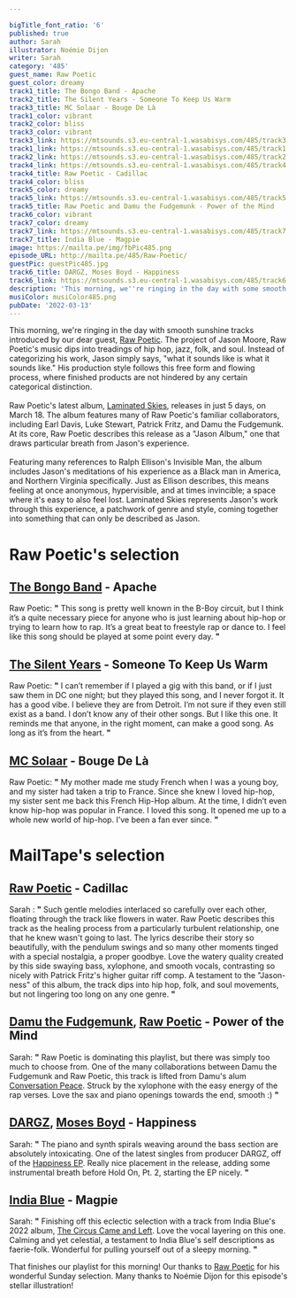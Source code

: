```yaml
---

bigTitle_font_ratio: '6'
published: true
author: Sarah
illustrator: Noémie Dijon
writer: Sarah
category: '485'
guest_name: Raw Poetic
guest_color: dreamy
track1_title: The Bongo Band - Apache
track2_title: The Silent Years - Someone To Keep Us Warm
track3_title: MC Solaar - Bouge De Là
track1_color: vibrant
track2_color: bliss
track3_color: vibrant
track3_link: https://mtsounds.s3.eu-central-1.wasabisys.com/485/track3.mp3
track1_link: https://mtsounds.s3.eu-central-1.wasabisys.com/485/track1.mp3
track2_link: https://mtsounds.s3.eu-central-1.wasabisys.com/485/track2.mp3
track4_link: https://mtsounds.s3.eu-central-1.wasabisys.com/485/track4.mp3
track4_title: Raw Poetic - Cadillac
track4_color: bliss
track5_color: dreamy
track5_link: https://mtsounds.s3.eu-central-1.wasabisys.com/485/track5.mp3
track5_title: Raw Poetic and Damu the Fudgemunk - Power of the Mind
track6_color: vibrant
track7_color: dreamy
track7_link: https://mtsounds.s3.eu-central-1.wasabisys.com/485/track7.mp3
track7_title: India Blue - Magpie
image: https://mailta.pe/img/fbPic485.png
episode_URL: http://mailta.pe/485/Raw-Poetic/
guestPic: guestPic485.jpg
track6_title: DARGZ, Moses Boyd - Happiness
track6_link: https://mtsounds.s3.eu-central-1.wasabisys.com/485/track6.mp3
description: 'This morning, we''re ringing in the day with some smooth sunshine tracks, introduced by our dear guest, Raw Poetic. The project of Jason Moore, Raw Poetic''s music dips into treadings of hip hop, jazz, folk, and soul. Instead of categorizing his albums, Jason says, "what it sounds like is what it sounds like." His production style follows this free form and flowing process, where the end result is not hindered by any certain categorical distinction. '
musiColor: musiColor485.png
pubDate: '2022-03-13'
---
```

This morning, we're ringing in the day with smooth sunshine tracks introduced by our dear guest, [Raw Poetic](https://rawpoetic.bandcamp.com/). The project of Jason Moore, Raw Poetic's music dips into treadings of hip hop, jazz, folk, and soul. Instead of categorizing his work, Jason simply says, "what it sounds like is what it sounds like." His production style follows this free form and flowing process, where finished products are not hindered by any certain categorical distinction.  
  <br><br>
Raw Poetic's latest album, [Laminated Skies](https://rawpoetic.bandcamp.com/album/laminated-skies), releases in just 5 days, on March 18. The album features many of Raw Poetic's familiar collaborators, including Earl Davis, Luke Stewart, Patrick Fritz, and Damu the Fudgemunk. At its core, Raw Poetic describes this release as a "Jason Album," one that draws particular breath from Jason's experience. 
   <br><br>
  Featuring many references to Ralph Ellison's Invisible Man, the album includes Jason's meditations of his experience as a Black man in America, and Northern Virginia specifically. Just as Ellison describes, this means feeling at once anonymous, hypervisible, and at times invincible; a space where it's easy to also feel lost. Laminated Skies represents Jason's work through this experience, a patchwork of genre and style, coming together into something that can only be described as Jason.  


# Raw Poetic's selection

## [The Bongo Band](https://www.mrbongo.com/collections/incredible-bongo-band) - Apache
Raw Poetic: **"** This song is pretty well known in the B-Boy circuit, but I think it’s a quite necessary piece for anyone who is just learning about hip-hop or trying to learn how to rap. It’s a great beat to freestyle rap or dance to.  I feel like this song should be played at some point every day. **"** 

## [The Silent Years](https://www.facebook.com/The-Silent-Years-28187101026/) - Someone To Keep Us Warm
Raw Poetic: **"** I can’t remember if I played a gig with this band, or if I just saw them in DC one night; but they played this song, and I never forgot it. It has a good vibe. I believe they are from Detroit. I’m not sure if they even still exist as a band. I don’t know any of their other songs. But I like this one. It reminds me that anyone, in the right moment, can make a good song. As long as it’s from the heart. **"** 

## [MC Solaar](https://www.discogs.com/artist/16412-MC-Solaar) - Bouge De Là
Raw Poetic: **"** My mother made me study French when I was a young boy, and my sister had taken a trip to France. Since she knew I loved hip-hop, my sister sent me back this French Hip-Hop album. At the time, I didn’t even know hip-hop was popular in France. I loved this song. It opened me up to a whole new world of hip-hop. I’ve been a fan ever since. **"** 

# MailTape's selection

## [Raw Poetic](https://rawpoetic.bandcamp.com/music) - Cadillac
Sarah : **"** Such gentle melodies interlaced so carefully over each other, floating through the track like flowers in water. Raw Poetic describes this track as the healing process from a particularly turbulent relationship, one that he knew wasn't going to last. The lyrics describe their story so beautifully, with the pendulum swings and so many other moments tinged with a special nostalgia, a proper goodbye. Love the watery quality created by this side swaying bass, xylophone, and smooth vocals, contrasting so nicely with Patrick Fritz's higher guitar riff comp. A testament to the "Jason-ness" of this album, the track dips into hip hop, folk, and soul movements, but not lingering too long on any one genre. **"**   

## [Damu the Fudgemunk](https://damuthefudgemunk.bandcamp.com/), [Raw Poetic](https://rawpoetic.bandcamp.com/music) - Power of the Mind
Sarah: **"** Raw Poetic is dominating this playlist, but there was simply too much to choose from. One of the many collaborations between Damu the Fudgemunk and Raw Poetic, this track is lifted from Damu's alum [Conversation Peace](https://damuthefudgemunk.bandcamp.com/album/conversation-peace). Struck by the xylophone with the easy energy of the rap verses. Love the sax and piano openings towards the end, smooth :) **"** 

## [DARGZ](https://dargz.bandcamp.com/), [Moses Boyd](http://www.mosesboyd.co.uk/) - Happiness
Sarah: **"** The piano and synth spirals weaving around the bass section are absolutely intoxicating. One of the latest singles from producer DARGZ, off of the [Happiness EP](https://dargz.bandcamp.com/track/happiness-feat-charlie-stacey-moses-boyd). Really nice placement in the release, adding some instrumental breath before Hold On, Pt. 2, starting the EP nicely. **"** 

## [India Blue](https://indiablue.bandcamp.com/) - Magpie
Sarah: **"** Finishing off this eclectic selection with a track from India Blue's 2022 album, [The Circus Came and Left](https://indiablue.bandcamp.com/album/the-circus-came-and-left). Love the vocal layering on this one. Calming and yet celestial, a testament to India Blue's self descriptions as faerie-folk. Wonderful for pulling yourself out of a sleepy morning. **"** 

That finishes our playlist  for this morning! Our thanks to [Raw Poetic](https://rawpoetic.bandcamp.com/music) for his wonderful Sunday selection. Many thanks to Noémie Dijon for this episode's stellar illustration!

